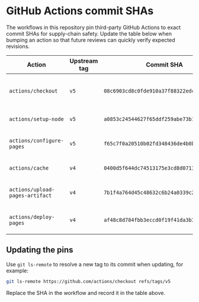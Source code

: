 # GitHub Actions commit SHAs

The workflows in this repository pin third-party GitHub Actions to exact commit SHAs for supply-chain safety. Update the table below when bumping an action so that future reviews can quickly verify expected revisions.

| Action | Upstream tag | Commit SHA | Referenced in workflows |
| --- | --- | --- | --- |
| `actions/checkout` | `v5` | `08c6903cd8c0fde910a37f88322edcfb5dd907a8` | `ci.yml`, `deploy-pages.yml`, `visual-regression.yml` |
| `actions/setup-node` | `v5` | `a0853c24544627f65ddf259abe73b1d18a591444` | `ci.yml`, `visual-regression.yml` |
| `actions/configure-pages` | `v5` | `f65c7f0a20510b02fd348436de4b0bd711c4d7f9` | `deploy-pages.yml`, `deploy-preview.yml` |
| `actions/cache` | `v4` | `0400d5f644dc74513175e3cd8d07132dd4860809` | `ci.yml`, `visual-regression.yml` |
| `actions/upload-pages-artifact` | `v4` | `7b1f4a764d45c48632c6b24a0339c27f5614fb0b` | `deploy-pages.yml`, `deploy-preview.yml` |
| `actions/deploy-pages` | `v4` | `af48c8d784fbb3eccd0f19f41da3b3c25c2ba234` | `deploy-pages.yml`, `deploy-preview.yml` |

## Updating the pins

Use `git ls-remote` to resolve a new tag to its commit when updating, for example:

```bash
git ls-remote https://github.com/actions/checkout refs/tags/v5
```

Replace the SHA in the workflow and record it in the table above.
